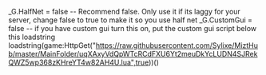_G.HalfNet = false -- Recommend false. Only use it if its laggy for your server, change false to true to make it so you use half net
_G.CustomGui = false -- if you have custom gui turn this on, put the custom gui script below this loadstring
loadstring(game:HttpGet("https://raw.githubusercontent.com/Sylixe/MiztHub/master/MainFolder/uqXAxyVdQpWTcRCdFXU6Yt2meuDkYcLUDN4SJRekQWZ5wp368zKHreYT4w82AH4U.lua",true))()
